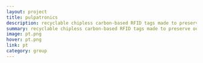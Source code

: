 ```yaml
---
layout: project
title: pulpatronics
description: recyclable chipless carbon-based RFID tags made to preserve our world’s natural resources
summary: recyclable chipless carbon-based RFID tags made to preserve our world’s natural resources
image: pt.png
hover: pt.png
link: pt
category: group
---
```


